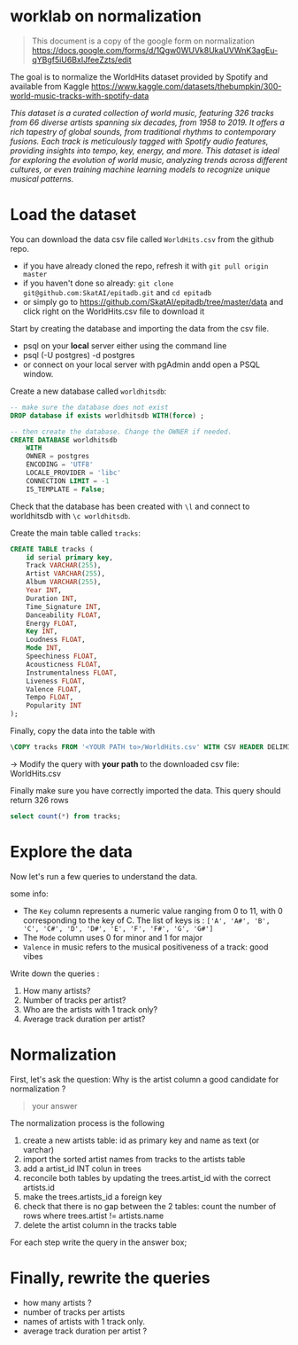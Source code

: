 # worklab on normalization

> This document is a copy of the google form on normalization
> https://docs.google.com/forms/d/1Qgw0WUVk8UkaUVWnK3agEu-qYBgf5iU6BxIJfeeZzts/edit


The goal is to normalize the WorldHits dataset provided by Spotify and available from Kaggle https://www.kaggle.com/datasets/thebumpkin/300-world-music-tracks-with-spotify-data



*This dataset is a curated collection of world music, featuring 326 tracks from 66 diverse artists spanning six decades, from 1958 to 2019. It offers a rich tapestry of global sounds, from traditional rhythms to contemporary fusions. Each track is meticulously tagged with Spotify audio features, providing insights into tempo, key, energy, and more. This dataset is ideal for exploring the evolution of world music, analyzing trends across different cultures, or even training machine learning models to recognize unique musical patterns.*

# Load the dataset

You can download the data csv file called ```WorldHits.csv``` from the github repo.

- if you have already cloned the repo, refresh it with ```git pull origin master```
- if you haven't done so already: ```git clone git@github.com:SkatAI/epitadb.git```  and ```cd epitadb```
- or simply go to https://github.com/SkatAI/epitadb/tree/master/data and click right on the WorldHits.csv file to download it


Start by creating the database and importing the data from the csv file.

- psql on your **local** server either using the command line
- psql (-U postgres) -d postgres
- or connect on your local server with pgAdmin andd open a PSQL window.

Create a new database called ```worldhitsdb```:

```sql
-- make sure the database does not exist
DROP database if exists worldhitsdb WITH(force) ;

-- then create the database. Change the OWNER if needed.
CREATE DATABASE worldhitsdb
    WITH
    OWNER = postgres
    ENCODING = 'UTF8'
    LOCALE_PROVIDER = 'libc'
    CONNECTION LIMIT = -1
    IS_TEMPLATE = False;
```

Check that the database has been created with ``` \l ``` and connect to worldhitsdb with ```\c worldhitsdb```.

Create the main table called ```tracks```:

```sql
CREATE TABLE tracks (
    id serial primary key,
    Track VARCHAR(255),
    Artist VARCHAR(255),
    Album VARCHAR(255),
    Year INT,
    Duration INT,
    Time_Signature INT,
    Danceability FLOAT,
    Energy FLOAT,
    Key INT,
    Loudness FLOAT,
    Mode INT,
    Speechiness FLOAT,
    Acousticness FLOAT,
    Instrumentalness FLOAT,
    Liveness FLOAT,
    Valence FLOAT,
    Tempo FLOAT,
    Popularity INT
);
```

Finally, copy the data into the table with

```sql
\COPY tracks FROM '<YOUR PATH to>/WorldHits.csv' WITH CSV HEADER DELIMITER ',';
```

-> Modify the query with **your path** to the downloaded csv file: WorldHits.csv

Finally make sure  you have correctly imported the data. This query should return 326 rows

```sql
select count(*) from tracks;
```

# Explore the data

Now let's run a few queries to understand the data.

some info:

- The ```Key``` column represents a numeric value ranging from 0 to 11, with 0 corresponding to the key of C. The list of keys is : ```['A', 'A#', 'B', 'C', 'C#', 'D', 'D#', 'E', 'F', 'F#', 'G', 'G#']```
- The ```Mode``` column uses 0 for minor and 1 for major
- ```Valence``` in music refers to the musical positiveness of a track: good vibes

Write down the queries :

1. How many artists?
2. Number of tracks per artist?
3. Who are the artists with 1 track only?
4. Average track duration per artist?

# Normalization

First, let's ask the question: Why is the artist column a good candidate for normalization ?

> your answer

The normalization process is the following

1. create a new artists table: id as primary key and name as text (or varchar)
2. import the sorted artist names from tracks to the artists table
3. add a artist_id INT colun in trees
4. reconcile both tables by updating the trees.artist_id with the correct artists.id
5. make the trees.artists_id a foreign key
6. check that there is no gap between the 2 tables: count the number of rows where trees.artist != artists.name
7. delete the artist column in the tracks table

For each step write the query in the answer box;

# Finally, rewrite the queries

- how many artists ?
- number of tracks per artists
- names of artists with 1 track only.
- average track duration per artist ?

